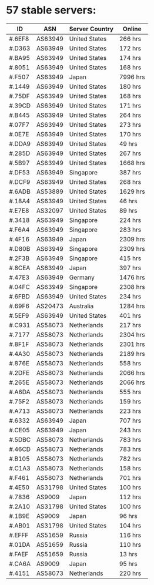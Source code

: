 # 57 stable servers:

| ID | ASN | Server Country | Online |
| ------ | ------ | ------ | ------ |
| #.6EF8 | AS63949 | United States | 266 hrs |
| #.D363 | AS63949 | United States | 172 hrs |
| #.BA95 | AS63949 | United States | 174 hrs |
| #.8051 | AS63949 | United States | 168 hrs |
| #.F507 | AS63949 | Japan | 7996 hrs |
| #.1449 | AS63949 | United States | 180 hrs |
| #.75DF | AS63949 | United States | 168 hrs |
| #.39CD | AS63949 | United States | 171 hrs |
| #.B445 | AS63949 | United States | 264 hrs |
| #.07F7 | AS63949 | United States | 273 hrs |
| #.0E7E | AS63949 | United States | 170 hrs |
| #.DDA9 | AS63949 | United States | 49 hrs |
| #.285D | AS63949 | United States | 267 hrs |
| #.5B97 | AS63949 | United States | 1668 hrs |
| #.DF53 | AS63949 | Singapore | 387 hrs |
| #.DCF9 | AS63949 | United States | 268 hrs |
| #.6ADB | AS53889 | United States | 1629 hrs |
| #.18A4 | AS63949 | United States | 46 hrs |
| #.E7E8 | AS32097 | United States | 89 hrs |
| #.3418 | AS63949 | Singapore | 224 hrs |
| #.F6A4 | AS63949 | Singapore | 283 hrs |
| #.4F16 | AS63949 | Japan | 2309 hrs |
| #.D80B | AS63949 | Singapore | 2309 hrs |
| #.2F3B | AS63949 | Singapore | 415 hrs |
| #.8CEA | AS63949 | Japan | 397 hrs |
| #.47E3 | AS63949 | Germany | 1476 hrs |
| #.04FC | AS63949 | Singapore | 2308 hrs |
| #.6FBD | AS63949 | United States | 234 hrs |
| #.69F6 | AS20473 | Australia | 1284 hrs |
| #.5EF9 | AS63949 | United States | 401 hrs |
| #.C931 | AS58073 | Netherlands | 217 hrs |
| #.7177 | AS58073 | Netherlands | 2304 hrs |
| #.8F1F | AS58073 | Netherlands | 2301 hrs |
| #.4A30 | AS58073 | Netherlands | 2189 hrs |
| #.876E | AS58073 | Netherlands | 558 hrs |
| #.2DFE | AS58073 | Netherlands | 2066 hrs |
| #.265E | AS58073 | Netherlands | 2066 hrs |
| #.A6DA | AS58073 | Netherlands | 555 hrs |
| #.75F2 | AS58073 | Netherlands | 159 hrs |
| #.A713 | AS58073 | Netherlands | 223 hrs |
| #.6332 | AS63949 | Japan | 707 hrs |
| #.CE05 | AS63949 | Japan | 243 hrs |
| #.5DBC | AS58073 | Netherlands | 783 hrs |
| #.46CD | AS58073 | Netherlands | 783 hrs |
| #.B105 | AS58073 | Netherlands | 782 hrs |
| #.C1A3 | AS58073 | Netherlands | 158 hrs |
| #.F461 | AS58073 | Netherlands | 701 hrs |
| #.4E50 | AS31798 | United States | 100 hrs |
| #.7836 | AS9009 | Japan | 112 hrs |
| #.2A10 | AS31798 | United States | 100 hrs |
| #.1B9E | AS9009 | Japan | 96 hrs |
| #.AB01 | AS31798 | United States | 104 hrs |
| #.EFFF | AS51659 | Russia | 116 hrs |
| #.01DA | AS51659 | Russia | 110 hrs |
| #.FAEF | AS51659 | Russia | 13 hrs |
| #.CA6A | AS9009 | Japan | 95 hrs |
| #.4151 | AS58073 | Netherlands | 220 hrs |

